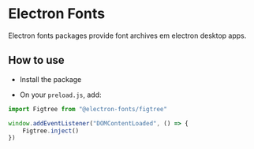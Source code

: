 # Electron Fonts

Electron fonts packages provide font archives em electron desktop apps.

## How to use

* Install the package

* On your `preload.js`, add:

```ts
import Figtree from "@electron-fonts/figtree"

window.addEventListener("DOMContentLoaded", () => {
    Figtree.inject()
})
```